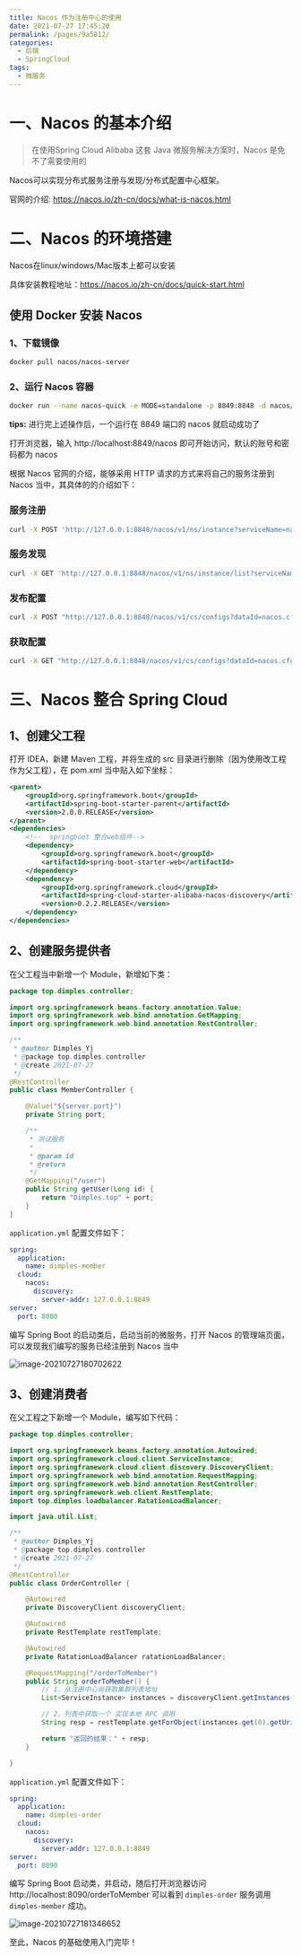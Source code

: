 ```yaml
---
title: Nacos 作为注册中心的使用
date: 2021-07-27 17:45:20
permalink: /pages/9a5812/
categories:
  - 后端
  - SpringCloud
tags:
  - 微服务
---
```


# 一、Nacos 的基本介绍

> 在使用Spring Cloud Alibaba 这套 Java 微服务解决方案时，Nacos 是免不了需要使用的

Nacos可以实现分布式服务注册与发现/分布式配置中心框架。

官网的介绍: https://nacos.io/zh-cn/docs/what-is-nacos.html



# 二、Nacos 的环境搭建

Nacos在linux/windows/Mac版本上都可以安装

具体安装教程地址：https://nacos.io/zh-cn/docs/quick-start.html

## 使用 Docker 安装 Nacos

### 1、下载镜像

```bash
docker pull nacos/nacos-server
```

### 2、运行 Nacos 容器

```bash
docker run --name nacos-quick -e MODE=standalone -p 8849:8848 -d nacos/nacos-server
```

**tips:** 进行完上述操作后，一个运行在 8849 端口的 nacos 就启动成功了

打开浏览器，输入 http://localhost:8849/nacos 即可开始访问，默认的账号和密码都为 nacos



根据 Nacos 官网的介绍，能够采用 HTTP 请求的方式来将自己的服务注册到 Nacos 当中，其具体的的介绍如下：

### 服务注册

```bash
curl -X POST 'http://127.0.0.1:8848/nacos/v1/ns/instance?serviceName=nacos.naming.serviceName&ip=20.18.7.10&port=8080'
```

### 服务发现

```bash
curl -X GET 'http://127.0.0.1:8848/nacos/v1/ns/instance/list?serviceName=nacos.naming.serviceName'
```

### 发布配置

```bash
curl -X POST "http://127.0.0.1:8848/nacos/v1/cs/configs?dataId=nacos.cfg.dataId&group=test&content=HelloWorld"
```

### 获取配置

```bash
curl -X GET "http://127.0.0.1:8848/nacos/v1/cs/configs?dataId=nacos.cfg.dataId&group=test"
```

# 三、Nacos 整合 Spring Cloud

## 1、创建父工程

打开 IDEA，新建 Maven 工程，并将生成的 src 目录进行删除（因为使用改工程作为父工程），在 pom.xml 当中贴入如下坐标：

```xml
<parent>
    <groupId>org.springframework.boot</groupId>
    <artifactId>spring-boot-starter-parent</artifactId>
    <version>2.0.0.RELEASE</version>
</parent>
<dependencies>
    <!--  springboot 整合web组件-->
    <dependency>
        <groupId>org.springframework.boot</groupId>
        <artifactId>spring-boot-starter-web</artifactId>
    </dependency>
    <dependency>
        <groupId>org.springframework.cloud</groupId>
        <artifactId>spring-cloud-starter-alibaba-nacos-discovery</artifactId>
        <version>0.2.2.RELEASE</version>
    </dependency>
</dependencies>
```

## 2、创建服务提供者

在父工程当中新增一个 Module，新增如下类：

```java
package top.dimples.controller;

import org.springframework.beans.factory.annotation.Value;
import org.springframework.web.bind.annotation.GetMapping;
import org.springframework.web.bind.annotation.RestController;

/**
 * @author Dimples_Yj
 * @package top.dimples.controller
 * @create 2021-07-27
 */
@RestController
public class MemberController {

    @Value("${server.port}")
    private String port;

    /**
     * 测试服务
     *
     * @param id
     * @return
     */
    @GetMapping("/user")
    public String getUser(Long id) {
        return "Dimples.top" + port;
    }
}
```

`application.yml` 配置文件如下：

```yml
spring:
  application:
    name: dimples-member
  cloud:
    nacos:
      discovery:
        server-addr: 127.0.0.1:8849
server:
  port: 8080
```

编写 Spring Boot 的启动类后，启动当前的微服务，打开 Nacos 的管理端页面，可以发现我们编写的服务已经注册到 Nacos 当中

![image-20210727180702622](https://gitee.com/Dimples_Yj/my-img/raw/master/img/image-20210727180702622.png)

## 3、创建消费者

在父工程之下新增一个 Module，编写如下代码：

```java
package top.dimples.controller;

import org.springframework.beans.factory.annotation.Autowired;
import org.springframework.cloud.client.ServiceInstance;
import org.springframework.cloud.client.discovery.DiscoveryClient;
import org.springframework.web.bind.annotation.RequestMapping;
import org.springframework.web.bind.annotation.RestController;
import org.springframework.web.client.RestTemplate;
import top.dimples.loadbalancer.RatationLoadBalancer;

import java.util.List;

/**
 * @author Dimples_Yj
 * @package top.dimples.controller
 * @create 2021-07-27
 */
@RestController
public class OrderController {

    @Autowired
    private DiscoveryClient discoveryClient;

    @Autowired
    private RestTemplate restTemplate;

    @Autowired
    private RatationLoadBalancer ratationLoadBalancer;

    @RequestMapping("/orderToMember")
    public String orderToMember() {
        // 1、从注册中心尚获取集群列表地址
        List<ServiceInstance> instances = discoveryClient.getInstances("dimples-member");

        // 2、列表中获取一个 实现本地 RPC 调用
        String resp = restTemplate.getForObject(instances.get(0).getUri() + "/user", String.class);

        return "返回的结果：" + resp;
    }

}
```

`application.yml` 配置文件如下：

```yml
spring:
  application:
    name: dimples-order
  cloud:
    nacos:
      discovery:
        server-addr: 127.0.0.1:8849
server:
  port: 8090
```

编写 Spring Boot 启动类，并启动，随后打开浏览器访问 http://localhost:8090/orderToMember 可以看到 `dimples-order`  服务调用 `dimples-member` 成功。

![image-20210727181346652](https://gitee.com/Dimples_Yj/my-img/raw/master/img/image-20210727181346652.png)

至此，Nacos 的基础使用入门完毕！
